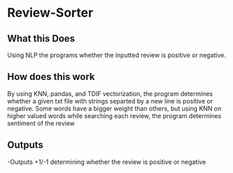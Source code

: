 # Review-Sorter
  
## What this Does
Using NLP the programs whether the inputted review is positive or negative.

## How does this work
By using KNN, pandas, and TDIF vectorization, the program determines whether a given txt file with strings separted by a new line is positive or negative. 
Some words have a bigger weight than others, but using KNN on higher valued words while searching each review, the program determines sentiment of the review

## Outputs
-Outputs +1/-1 determining whether the review is positive or negative
